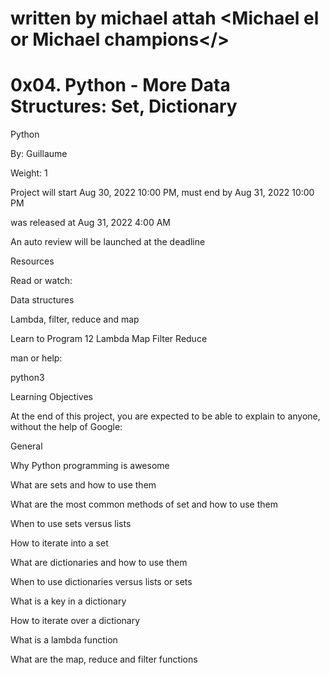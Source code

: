 # written by michael attah <Michael el or Michael champions</>

# 0x04. Python - More Data Structures: Set, Dictionary

Python

 By: Guillaume

 Weight: 1

 Project will start Aug 30, 2022 10:00 PM, must end by Aug 31, 2022 10:00 PM

 was released at Aug 31, 2022 4:00 AM

 An auto review will be launched at the deadline

Resources

Read or watch:



Data structures

Lambda, filter, reduce and map

Learn to Program 12 Lambda Map Filter Reduce

man or help:



python3

Learning Objectives

At the end of this project, you are expected to be able to explain to anyone, without the help of Google:



General

Why Python programming is awesome

What are sets and how to use them

What are the most common methods of set and how to use them

When to use sets versus lists

How to iterate into a set

What are dictionaries and how to use them

When to use dictionaries versus lists or sets

What is a key in a dictionary

How to iterate over a dictionary

What is a lambda function

What are the map, reduce and filter functions

